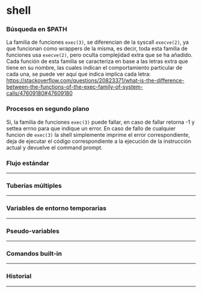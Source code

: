 # shell

### Búsqueda en $PATH

La familia de funciones `exec(3)`, se diferencian de la syscall `execve(2)`, ya que funcionan como wrappers de la misma, es decir, toda esta familia de funciones usa `execve(2)`, pero oculta complejidad extra que se ha añadido. Cada función de esta familia se caracteriza en base a las letras extra que tiene en su nombre, las cuales indican el comportamiento particular de cada una, se puede ver aquí que indica implica cada letra: https://stackoverflow.com/questions/20823371/what-is-the-difference-between-the-functions-of-the-exec-family-of-system-calls/47609180#47609180

### Procesos en segundo plano

Si, la familia de funciones `exec(3)` puede fallar, en caso de fallar retorna -1 y settea errno para que indique un error. En caso de fallo de cualquier funcion de `exec(3)` la shell simplemente imprime el error correspondiente, deja de ejecutar el código correspondiente a la ejecución de la instrucción actual y devuelve el command prompt.

### Flujo estándar

---

### Tuberías múltiples

---

### Variables de entorno temporarias

---

### Pseudo-variables

---

### Comandos built-in

---

### Historial

---
